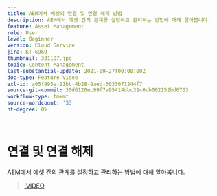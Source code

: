 ```yaml
---
title: AEM에서 에셋의 연결 및 연결 해제 방법
description: AEM에서 에셋 간의 관계를 설정하고 관리하는 방법에 대해 알아봅니다.
feature: Asset Management
role: User
level: Beginner
version: Cloud Service
jira: KT-6969
thumbnail: 331107.jpg
topic: Content Management
last-substantial-update: 2021-09-27T00:00:00Z
doc-type: Feature Video
exl-id: a05f995e-11bb-4b28-9aed-3033071244f7
source-git-commit: 30d6120ec99f7a95414dbc31c0cb002152bd6763
workflow-type: tm+mt
source-wordcount: '33'
ht-degree: 0%

---
```


# 연결 및 연결 해제

AEM에서 에셋 간의 관계를 설정하고 관리하는 방법에 대해 알아봅니다.

>[!VIDEO](https://video.tv.adobe.com/v/331107?quality=12&learn=on)
